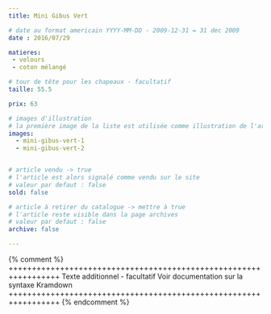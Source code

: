 ```yaml
---
title: Mini Gibus Vert

# date au format americain YYYY-MM-DD - 2009-12-31 = 31 dec 2009
date : 2016/07/29

matieres:
 - velours
 - coton mélangé

# tour de tête pour les chapeaux - facultatif
taille: 55.5

prix: 63

# images d'illustration
# la première image de la liste est utilisée comme illustration de l'article dans les pages de listing.
images:
  - mini-gibus-vert-1
  - mini-gibus-vert-2


# article vendu -> true
# l'article est alors signalé comme vendu sur le site
# valeur par defaut : false
sold: false

# article à retirer du catalogue -> mettre à true
# l'article reste visible dans la page archives
# valeur par defaut : false
archive: false

---
```

{% comment %} +++++++++++++++++++++++++++++++++++++++++++++++++++++++++++++++++
              Texte additionnel - facultatif
              Voir documentation sur la syntaxe Kramdown
+++++++++++++++++++++++++++++++++++++++++++++++++++++++++++++++++ {% endcomment %}
